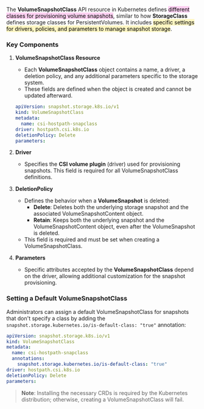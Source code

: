 
The **VolumeSnapshotClass** API resource in Kubernetes defines <mark style="background: #FFB8EBA6;">different classes for provisioning volume snapshots</mark>, similar to how **StorageClass** defines storage classes for PersistentVolumes. It includes <mark style="background: #FFF3A3A6;">specific settings for drivers, policies, and parameters to manage snapshot storage</mark>.

### Key Components

1. **VolumeSnapshotClass Resource**
   - Each **VolumeSnapshotClass** object contains a name, a driver, a deletion policy, and any additional parameters specific to the storage system.
   - These fields are defined when the object is created and cannot be updated afterward.

   ```yaml
   apiVersion: snapshot.storage.k8s.io/v1
   kind: VolumeSnapshotClass
   metadata:
     name: csi-hostpath-snapclass
   driver: hostpath.csi.k8s.io
   deletionPolicy: Delete
   parameters:
   ```

2. **Driver**
   - Specifies the **CSI volume plugin** (driver) used for provisioning snapshots. This field is required for all VolumeSnapshotClass definitions.

3. **DeletionPolicy**
   - Defines the behavior when a **VolumeSnapshot** is deleted:
     - **Delete**: Deletes both the underlying storage snapshot and the associated VolumeSnapshotContent object.
     - **Retain**: Keeps both the underlying snapshot and the VolumeSnapshotContent object, even after the VolumeSnapshot is deleted.
   - This field is required and must be set when creating a VolumeSnapshotClass.

4. **Parameters**
   - Specific attributes accepted by the **VolumeSnapshotClass** depend on the driver, allowing additional customization for the snapshot provisioning.

### Setting a Default VolumeSnapshotClass

Administrators can assign a default VolumeSnapshotClass for snapshots that don't specify a class by adding the `snapshot.storage.kubernetes.io/is-default-class: "true"` annotation:

```yaml
apiVersion: snapshot.storage.k8s.io/v1
kind: VolumeSnapshotClass
metadata:
  name: csi-hostpath-snapclass
  annotations:
    snapshot.storage.kubernetes.io/is-default-class: "true"
driver: hostpath.csi.k8s.io
deletionPolicy: Delete
parameters:
```

> **Note**: Installing the necessary CRDs is required by the Kubernetes distribution; otherwise, creating a VolumeSnapshotClass will fail.
